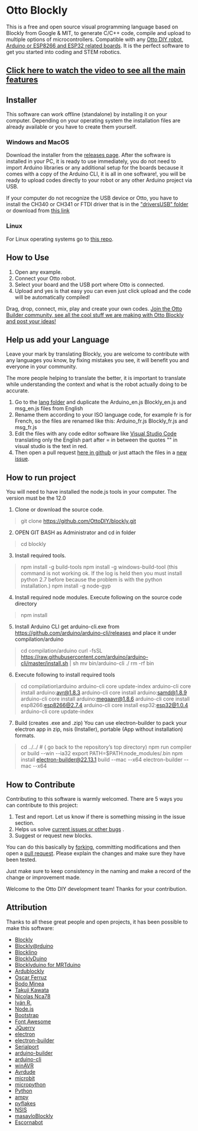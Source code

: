 # Otto Blockly

This is a free and open source visual programming language based on Blockly from Google & MIT, to generate C/C++ code, 
compile and upload to multiple options of microcontrollers. Compatible with any 
[Otto DIY robot, Arduino or ESP8266 and ESP32 related boards](https://www.ottodiy.com/software). It is the perfect
software to get you started into coding and STEM robotics.

## [Click here to watch the video to see all the main features](https://youtu.be/chcWxh4Co_c)

## Installer
This software can work offline (standalone) by installing it on your computer. Depending on your operating system the 
installation files are already available or you have to create them yourself.

### Windows and MacOS

Download the installer from the [releases page](https://github.com/OttoDIY/blockly/releases). After the software is 
installed in your PC, it is ready to use immediately, you do not need to import Arduino libraries or any additional 
setup for the boards because it comes with a copy of the Arduino CLI, it is all in one software!, you will be ready 
to upload codes directly to your robot or any other Arduino project via USB.

If your computer do not recognize the USB device or Otto, you have to install the CH340 or CH341 or FTDI driver that 
is in the ["driversUSB" folder](https://github.com/OttoDIY/blockly/tree/master/driversUSB) or download from 
[this link](https://sparks.gogo.co.nz/ch340.html)

### Linux

For Linux operating systems go to [this repo](https://github.com/OttoDIY/blocklyLinux). 

## How to Use

1. Open any example.
2. Connect your Otto robot.
3. Select your board and the USB port where Otto is connected.
4. Upload and yes is that easy you can even just click upload and the code will be automatically compiled!

Drag, drop, connect, mix, play and create your own codes. [Join the Otto Builder community, see all the cool stuff we are making with Otto Blockly and post your ideas!](http://builders.ottodiy.com/) 

## Help us add your Language

Leave your mark by translating Blockly, you are welcome to contribute with any languages you know, by fixing mistakes you see, it will 
benefit you and everyone in your community.

The more people helping to translate the better, it is important to translate while understanding the context and what 
is the robot actually doing to be accurate.

1. Go to the [lang folder](https://github.com/OttoDIY/blockly/tree/master/www/lang) and duplicate the Arduino_en.js 
Blockly_en.js and msg_en.js files from English
2. Rename them according to your ISO language code, for example fr is for French, so the files are renamed like this:
Arduino_fr.js Blockly_fr.js and msg_fr.js  
3. Edit the files with any code editor software like [Visual Studio Code](https://code.visualstudio.com/) translating 
only the English part after = in between the quotes "" in visual studio is the text in red.
4. Then open a pull request [here in github](https://github.com/OttoDIY/blockly/pulls) or just attach the files in a
[new issue](https://github.com/OttoDIY/blockly/issues).

## How to run project
You will need to have installed the node.js tools in your computer. The version must be the 12.0

1. Clone or download the source code.
> git clone https://github.com/OttoDIY/blockly.git
2. OPEN GIT BASH as Administrator and cd in folder
> cd blockly
3. Install required tools.
> npm install -g build-tools
>npm install -g windows-build-tool 
	(this command is not working ok. If the log is held then you must install python 2.7 before because the problem is with the python installation.)
> npm install -g node-gyp
4. Install required node modules. Execute following on the source code directory
> npm install
5. Install Arduino CLI
get arduino-cli.exe from https://github.com/arduino/arduino-cli/releases 
and place it under compilation/arduino
>cd compilation/arduino
curl -fsSL https://raw.githubusercontent.com/arduino/arduino-cli/master/install.sh | sh
mv bin/arduino-cli ./
rm -rf bin
6. Execute following to install required tools
>cd compilation\arduino
>arduino-cli core update-index
>arduino-cli core install arduino:avr@1.8.3
>arduino-cli core install arduino:samd@1.8.9
>arduino-cli core install arduino:megaavr@1.8.6
>arduino-cli core install esp8266:esp8266@2.7.4
>arduino-cli core install esp32:esp32@1.0.4
>arduino-cli core update-index
7. Build (creates .exe and .zip)
You can use electron-builder to pack your electron app in zip, nsis (Installer), portable (App without installation) formats.
>cd ../../     #  ( go back to the repository’s top directory)
> npm run compiler
or
> build --win --ia32
>export PATH=$PATH:node_modules/.bin
npm install electron-builder@22.13.1
>build --mac --x64
>electron-builder --mac --x64

## How to Contribute

Contributing to this software is warmly welcomed. There are 5 ways you can contribute to this project:
1. Test and report. Let us know if there is something missing in the issue section.
2. Helps us solve [current issues or other bugs](https://github.com/OttoDIY/blockly/issues) .
3. Suggest or request new blocks.

You can do this basically by [forking](https://help.github.com/en/articles/fork-a-repo), committing modifications and 
then open a [pull request](https://help.github.com/en/articles/about-pull-requests). Please explain the changes and
make sure they have been tested.

Just make sure to keep consistency in the naming and make a record of the change or improvement made.

Welcome to the Otto DIY development team!
Thanks for your contribution.

## Attribution

Thanks to all these great people and open projects, it has been possible to make this software:

- [Blockly](https://developers.google.com/blockly)
- [Blockly@rduino](https://github.com/technologiescollege/Blockly-at-rduino)
- [Blocklino](https://github.com/fontainejp/blocklino/)
- [BlocklyDuino](https://github.com/BlocklyDuino/BlocklyDuino)
- [Blocklyduino for MRTduino](https://logix5.com/Blockyduino-para-MRTDuino/)
- [Ardublockly](https://github.com/carlosperate/ardublockly)
- [Oscar Ferruz](https://github.com/logix5)
- [Bodo Minea](https://github.com/BodoMinea)
- [Takuji Kawata](https://github.com/takujikawata-pr)
- [Nicolas Nca78](https://github.com/Nca78/Matrix_GFX)
- [Iván R.](https://github.com/IvanR3D)
- [Node.js](https://nodejs.org/)
- [Bootstrap](http://getbootstrap.com)
- [Font Awesome](http://fontawesome.io)
- [JQuerry](https://jquery.com)
- [electron](https://electronjs.org/)
- [electron-builder](https://github.com/electron-userland/electron-builder)
- [Serialport](https://github.com/node-serialport/node-serialport)
- [arduino-builder](https://github.com/arduino/arduino-builder)
- [arduino-cli](https://github.com/arduino/arduino-cli)
- [winAVR](https://sourceforge.net/projects/winavr)
- [Avrdude](http://www.nongnu.org/avrdude)
- [microbit](https://microbit.org/)
- [micropython](https://wiki.mchobby.be/index.php?title=MicroPython-Accueil)
- [Python](https://docs.python.org/)
- [ampy](https://github.com/pycampers/ampy)
- [pyflakes](https://github.com/PyCQA/pyflakes)
- [NSIS](https://sourceforge.net/projects/nsis)
- [masayloBlockly](https://github.com/agomezgar/masayloBlockly)
- [Escornabot](escornabot.com) 
